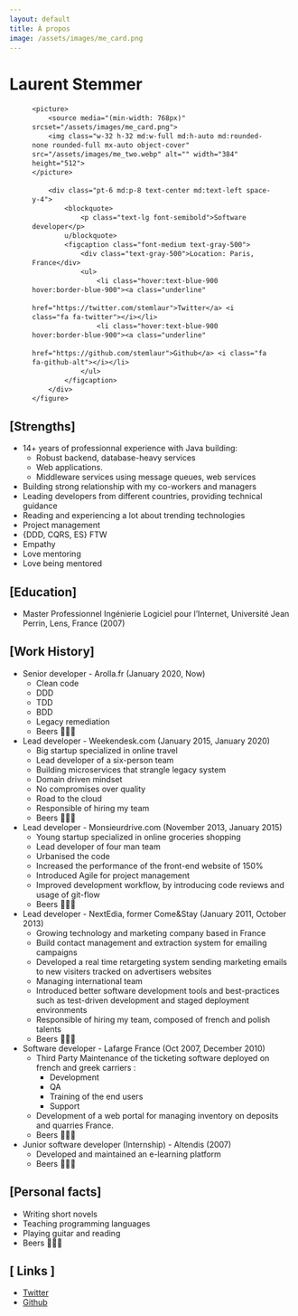 ```yaml
---
layout: default
title: À propos
image: /assets/images/me_card.png
---
```


<h1 class="text-4xl text-blue-900 font-bold flex items-center justify-center border-b-2 py-2 text-center">
    Laurent Stemmer</h1>

<section class="max-w-3xl mx-auto my-6 flex items-center justify-center m-auto">
	<figure class="md:flex bg-gray-100 rounded-xl p-8 md:p-0 max-w-3xl">

    <picture>
        <source media="(min-width: 768px)" srcset="/assets/images/me_card.png">
        <img class="w-32 h-32 md:w-full md:h-auto md:rounded-none rounded-full mx-auto object-cover" src="/assets/images/me_two.webp" alt="" width="384" height="512">
    </picture>

		<div class="pt-6 md:p-8 text-center md:text-left space-y-4">
			<blockquote>
				<p class="text-lg font-semibold">Software developer</p>
			u/blockquote>
			<figcaption class="font-medium text-gray-500">
				<div class="text-gray-500">Location: Paris, France</div>
				<ul>
					<li class="hover:text-blue-900 hover:border-blue-900"><a class="underline"
							href="https://twitter.com/stemlaur">Twitter</a> <i class="fa fa-twitter"></i></li>
					<li class="hover:text-blue-900 hover:border-blue-900"><a class="underline"
							href="https://github.com/stemlaur">Github</a> <i class="fa fa-github-alt"></i></li>
				</ul>
			</figcaption>
		</div>
	</figure>
</section>

<section class="post">

<h2 id="strengths">
[Strengths]
</h2>

<ul>
  <li>14+ years of professionnal experience with Java building:
    <ul>
      <li>Robust backend, database-heavy services</li>
      <li>Web applications.</li>
      <li>Middleware services using message queues, web services</li>
    </ul>
  </li>
  <li>Building strong relationship with my co-workers and managers</li>
  <li>Leading developers from different countries, providing technical guidance</li>
  <li>Reading and experiencing a lot about trending technologies</li>
  <li>Project management</li>
  <li>{DDD, CQRS, ES} FTW</li>
  <li>Empathy</li>
  <li>Love mentoring</li>
  <li>Love being mentored</li>
</ul>


<h2 id="education">
[Education]
</h2>

<ul>
  <li>Master Professionnel Ingénierie Logiciel pour l’Internet, Université Jean Perrin, Lens, France (2007)</li>
</ul>


<h2 id="work-history">
[Work History]
</h2>

<ul>
  <li>Senior developer - Arolla.fr (January 2020, Now)
    <ul>
      <li>Clean code</li>
      <li>DDD</li>
      <li>TDD</li>
      <li>BDD</li>
      <li>Legacy remediation</li>
      <li>Beers 🍺🍺🍺</li>
    </ul>
  </li>
  <li>Lead developer - Weekendesk.com (January 2015, January 2020)
    <ul>
      <li>Big startup specialized in online travel</li>
      <li>Lead developer of a six-person team</li>
      <li>Building microservices that strangle legacy system</li>
      <li>Domain driven mindset</li>
      <li>No compromises over quality</li>
      <li>Road to the cloud</li>
      <li>Responsible of hiring my team</li>
      <li>Beers 🍺🍺🍺</li>
    </ul>
  </li>
  <li>Lead developer - Monsieurdrive.com (November 2013, January 2015)
    <ul>
      <li>Young startup specialized in online groceries shopping</li>
      <li>Lead developer of four man team</li>
      <li>Urbanised the code</li>
      <li>Increased the performance of the front-end website of 150%</li>
      <li>Introduced Agile for project management</li>
      <li>Improved development workflow, by introducing code reviews and usage of git-flow</li>
      <li>Beers 🍺🍺🍺</li>
    </ul>
  </li>
  <li>Lead developer - NextEdia, former Come&amp;Stay (January 2011, October 2013)
    <ul>
      <li>Growing technology and marketing company based in France</li>
      <li>Build contact management and extraction system for emailing campaigns</li>
      <li>Developed a real time retargeting system sending marketing emails to new visiters tracked on advertisers websites</li>
      <li>Managing international team</li>
      <li>Introduced better software development tools and best-practices such as test-driven development and staged deployment environments</li>
      <li>Responsible of hiring my team, composed of french and polish talents</li>
      <li>Beers 🍺🍺🍺</li>
    </ul>
  </li>
  <li>Software developer - Lafarge France (Oct 2007, December 2010)
    <ul>
      <li>Third Party Maintenance of the ticketing software deployed on french and greek carriers :
        <ul>
          <li>Development</li>
          <li>QA</li>
          <li>Training of the end users</li>
          <li>Support</li>
        </ul>
      </li>
      <li>Development of a web portal for managing inventory on deposits and quarries France.</li>
      <li>Beers 🍺🍺🍺</li>
    </ul>
  </li>
  <li>Junior software developer (Internship) - Altendis (2007)
    <ul>
      <li>Developed and maintained an e-learning platform</li>
      <li>Beers 🍺🍺🍺</li>
    </ul>
  </li>
</ul>

<h2 id="personal-facts">
[Personal facts]
</h2>

<ul>
  <li>Writing short novels</li>
  <li>Teaching programming languages</li>
  <li>Playing guitar and reading</li>
  <li>Beers 🍺🍺🍺</li>
</ul>

<h2 id="-links-">[ Links ]</h2>

<ul>
  <li><a href="https://twitter.com/stemlaur">Twitter</a> <i class="fa fa-twitter"></i></li>
  <li><a href="https://github.com/stemlaur">Github</a> <i class="fa fa-github-alt"></i></li>
</ul>

</section>



